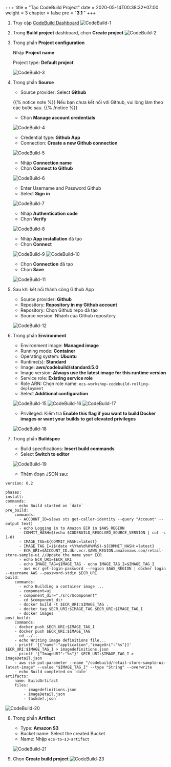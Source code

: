 +++
title = "Tạo CodeBuild Project"
date = 2020-05-14T00:38:32+07:00
weight = 3
chapter = false
pre = "<b>3.1 </b>"
+++

1. Truy cập [CodeBuild Dashboard](https://ap-northeast-2.console.aws.amazon.com/codesuite/codebuild/)
   ![CodeBuild-1](/images/3/3.1-1.png?width=90pc)
2. Trong **Build project** dashboard, chọn **Create project**
   ![CodeBuild-2](/images/3/3.1-2.png?width=90pc)
3. Trong phần **Project configuration**

   Nhập **Project name**

   Project type: **Default project**

   ![CodeBuild-3](/images/3/3.1-3.png?width=90pc)

4. Trong phần **Source**

   - Source provider: Select **Github**

   {{% notice note %}}
   Nếu bạn chưa kết nối với Github, vui lòng làm theo các bước sau.
   {{% /notice %}}

   - Chọn **Manage account credentials**

   ![CodeBuild-4](/images/3/3.1-4.png?width=90pc)

   - Credential type: **Github App**
   - Connection: **Create a new Github connection**

   ![CodeBuild-5](/images/3/3.1-5.png?width=90pc)

   - Nhập **Connection name**
   - Chọn **Connect to Github**

   ![CodeBuild-6](/images/3/3.1-6.png?width=90pc)

   - Enter Username and Password Github
   - Select **Sign in**

   ![CodeBuild-7](/images/3/3.1-7.png?width=90pc)

   - Nhập **Authentication code**
   - Chọn **Verify**

   ![CodeBuild-8](/images/3/3.1-8.png?width=90pc)

   - Nhập **App installation** đã tạo
   - Chọn **Connect**

   ![CodeBuild-9](/images/3/3.1-9.png?width=90pc)
   ![CodeBuild-10](/images/3/3.1-10.png?width=90pc)

   - Chọn **Connection** đã tạo
   - Chọn **Save**

   ![CodeBuild-11](/images/3/3.1-11.png?width=90pc)

5. Sau khi kết nối thành công Github App

   - Source provider: **Github**
   - Repository: **Repository in my Github account**
   - Repository: Chọn Github repo đã tạo
   - Source version: Nhánh của Github repository

   ![CodeBuild-12](/images/3/3.1-12.png?width=90pc)

6. Trong phần **Environment**

   - Environment image: **Managed image**
   - Running mode: **Container**
   - Operating system: **Ubuntu**
   - Runtime(s): **Standard**
   - Image: **aws/codebuild/standard:5.0**
   - Image version: **Always use the latest image for this runtime version**
   - Service role: **Existing service role**
   - Role ARN: Chọn role name: `ecs-workshop-codebuild-rolling-deployment`
   - Select **Additional configuration**

   ![CodeBuild-15](/images/3/3.1-15.png?width=90pc)
   ![CodeBuild-16](/images/3/3.1-16.png?width=90pc)
   ![CodeBuild-17](/images/3/3.1-17.png?width=90pc)

   - Privileged: Kiểm tra **Enable this flag if you want to build Docker images or want your builds to get elevated privileges**

   ![CodeBuild-18](/images/3/3.1-18.png?width=90pc)

7. Trong phần **Buildspec**

   - Build specifications: **Insert build commands**
   - Select **Switch to editor**

   ![CodeBuild-19](/images/3/3.1-19.png?width=90pc)

   - Thêm đoạn JSON sau:

```
version: 0.2

phases:
install:
commands:
    - echo Build started on `date`
pre_build:
    commands:
      - ACCOUNT_ID=$(aws sts get-caller-identity --query "Account" --output text)
      - echo Logging in to Amazon ECR in $AWS_REGION
      - COMMIT_HASH=$(echo $CODEBUILD_RESOLVED_SOURCE_VERSION | cut -c 1-8)
      - IMAGE_TAG=${COMMIT_HASH:=latest}
      - IMAGE_TAG_I=i$(date +%Y%m%d%H%M%S)-${COMMIT_HASH:=latest}
      - ECR_URI=$ACCOUNT_ID.dkr.ecr.$AWS_REGION.amazonaws.com/retail-store-sample-ui //Update the name your ECR
      - echo ECR_URI=$ECR_URI
      - echo IMAGE_TAG=$IMAGE_TAG - echo IMAGE_TAG_I=$IMAGE_TAG_I
      - aws ecr get-login-password --region $AWS_REGION | docker login --username AWS --password-stdin $ECR_URI
build:
    commands:
      - echo Building a container image ...
      - component=ui
      - component_dir="./src/$component"
      - cd $component_dir
      - docker build -t $ECR_URI:$IMAGE_TAG .
      - docker tag $ECR_URI:$IMAGE_TAG $ECR_URI:$IMAGE_TAG_I
      - docker images
post_build:
    commands:
    - docker push $ECR_URI:$IMAGE_TAG_I
    - docker push $ECR_URI:$IMAGE_TAG
    - cd ../..
    - echo Writing image definitions file...
    - printf '[{"name":"application","imageUri":"%s"}]' $ECR_URI:$IMAGE_TAG_I > imagedefinitions.json
    - printf '{"ImageURI":"%s"}' $ECR_URI:$IMAGE_TAG_I > imageDetail.json
    - aws ssm put-parameter --name "/codebuild/retail-store-sample-ui-latest-image" --value "$IMAGE_TAG_I" --type "String" --overwrite
    - echo Build completed on `date`
artifacts:
    name: BuildArtifact
    files:
        - imagedefinitions.json
        - imageDetail.json
        - taskdef.json
```

![CodeBuild-20](/images/3/3.1-20.png?width=90pc)

8. Trong phần **Artifact**

   - Type: **Amazon S3**
   - Bucket name: Select the created Bucket
   - Name: Nhập `ecs-to-s3-artifact`

   ![CodeBuild-21](/images/3/3.1-21.png?width=90pc)

9. Chọn **Create build project**
   ![CodeBuild-23](/images/3/3.1-23.png?width=90pc)
